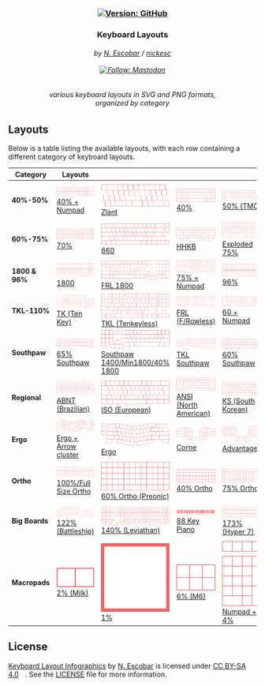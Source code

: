 <h3 align="center" >
  <!--
  github color: brightgreen
  label color: #505050
  mastodon color: #6364FF
  mozilla color: #6e008b
  box color: #F0F0F0
  -->

  <div>
    <a href="https://github.com/nickesc/keyboardLayouts"><img alt="Version: GitHub" src="https://img.shields.io/github/last-commit/nickesc/keyboardLayouts?display_timestamp=committer&style=for-the-badge&logo=github&label=Latest&labelColor=%23505050&color=brightgreen"></a>
  </div>
  <h3 align="center">
    Keyboard Layouts
  </h3>
  
  <h6 align="center">
    by <a href="https://nickesc.github.io">N. Escobar</a> / <a href="https://github.com/nickesc">nickesc</a>
    <br><br>
    <a href="https://infosec.exchange/@nickesc"><img alt="Follow: Mastodon" src="https://img.shields.io/mastodon/follow/109578095057040584?domain=infosec.exchange&style=for-the-badge&logo=mastodon&label=Follow&labelColor=%23505050&color=%236364FF"></a>
  </h6>
  <h6 align="center">
    various keyboard layouts in SVG and PNG formats,<br>organized by category
  </h6>
  <div align="center">
    
  </div>
</h3>


## Layouts

Below is a table listing the available layouts, with each row containing a different category of keyboard layouts.

Category | Layouts | &nbsp;&nbsp;&nbsp;&nbsp;&nbsp;&nbsp;&nbsp;&nbsp;&nbsp;&nbsp;&nbsp;| &nbsp;&nbsp;&nbsp;&nbsp;&nbsp;&nbsp;&nbsp;&nbsp;&nbsp;&nbsp;&nbsp; | &nbsp;&nbsp;&nbsp;&nbsp;&nbsp;&nbsp;&nbsp;&nbsp;&nbsp;&nbsp;&nbsp;| &nbsp;&nbsp;&nbsp;&nbsp;&nbsp;&nbsp;&nbsp;&nbsp;&nbsp;&nbsp;&nbsp;| &nbsp;&nbsp;&nbsp;&nbsp;&nbsp;&nbsp;&nbsp;&nbsp;&nbsp;&nbsp;&nbsp;| &nbsp;&nbsp;&nbsp;&nbsp;&nbsp;&nbsp;&nbsp;&nbsp;&nbsp;&nbsp;&nbsp;| &nbsp;&nbsp;&nbsp;&nbsp;&nbsp;&nbsp;&nbsp;&nbsp;&nbsp;&nbsp;&nbsp;|&nbsp;&nbsp;&nbsp;&nbsp;&nbsp;&nbsp;&nbsp;&nbsp;&nbsp;&nbsp;&nbsp;|
-|-|-|-|-|-|-|-|-|-|
**40%-50%** | <a href='out/SVG/40%25-50%25/40%25 + Numpad.svg'><img src='out/SVG/40%25-50%25/40%25 + Numpad.svg' alt='40% + Numpad.svg'><br>40% + Numpad</a> | <a href='out/SVG/40%25-50%25/Zlant.svg'><img src='out/SVG/40%25-50%25/Zlant.svg' alt='Zlant.svg'><br>Zlant</a> | <a href='out/SVG/40%25-50%25/40%25.svg'><img src='out/SVG/40%25-50%25/40%25.svg' alt='40%.svg'><br>40%</a> | <a href='out/SVG/40%25-50%25/50%25 (TMO).svg'><img src='out/SVG/40%25-50%25/50%25 (TMO).svg' alt='50% (TMO).svg'><br>50% (TMO)</a> | <a href='out/SVG/40%25-50%25/Exploded 45%25.svg'><img src='out/SVG/40%25-50%25/Exploded 45%25.svg' alt='Exploded 45%.svg'><br>Exploded 45%</a> | <a href='out/SVG/40%25-50%25/Mini 1800-40%25 1800-1400.svg'><img src='out/SVG/40%25-50%25/Mini 1800-40%25 1800-1400.svg' alt='Mini 1800-40% 1800-1400.svg'><br>Mini 1800/40% 1800/1400</a> | <a href='out/SVG/40%25-50%25/45%25.svg'><img src='out/SVG/40%25-50%25/45%25.svg' alt='45%.svg'><br>45%</a> | <a href='out/SVG/40%25-50%25/45%25 HHKB.svg'><img src='out/SVG/40%25-50%25/45%25 HHKB.svg' alt='45% HHKB.svg'><br>45% HHKB</a> | 
**60%-75%** | <a href='out/SVG/60%25-75%25/70%25.svg'><img src='out/SVG/60%25-75%25/70%25.svg' alt='70%.svg'><br>70%</a> | <a href='out/SVG/60%25-75%25/660.svg'><img src='out/SVG/60%25-75%25/660.svg' alt='660.svg'><br>660</a> | <a href='out/SVG/60%25-75%25/HHKB.svg'><img src='out/SVG/60%25-75%25/HHKB.svg' alt='HHKB.svg'><br>HHKB</a> | <a href='out/SVG/60%25-75%25/Exploded 75%25.svg'><img src='out/SVG/60%25-75%25/Exploded 75%25.svg' alt='Exploded 75%.svg'><br>Exploded 75%</a> | <a href='out/SVG/60%25-75%25/Exploded 65%25.svg'><img src='out/SVG/60%25-75%25/Exploded 65%25.svg' alt='Exploded 65%.svg'><br>Exploded 65%</a> | <a href='out/SVG/60%25-75%25/60%25.svg'><img src='out/SVG/60%25-75%25/60%25.svg' alt='60%.svg'><br>60%</a> | <a href='out/SVG/60%25-75%25/63-64%25-GK64.svg'><img src='out/SVG/60%25-75%25/63-64%25-GK64.svg' alt='63-64%-GK64.svg'><br>63/64%/GK64</a> | <a href='out/SVG/60%25-75%25/75%25.svg'><img src='out/SVG/60%25-75%25/75%25.svg' alt='75%.svg'><br>75%</a> | <a href='out/SVG/60%25-75%25/65%25.svg'><img src='out/SVG/60%25-75%25/65%25.svg' alt='65%.svg'><br>65%</a> | 
**1800 & 96%** | <a href='out/SVG/1800 & 96%25/1800.svg'><img src='out/SVG/1800 & 96%25/1800.svg' alt='1800.svg'><br>1800</a> | <a href='out/SVG/1800 & 96%25/FRL 1800.svg'><img src='out/SVG/1800 & 96%25/FRL 1800.svg' alt='FRL 1800.svg'><br>FRL 1800</a> | <a href='out/SVG/1800 & 96%25/75%25 + Numpad.svg'><img src='out/SVG/1800 & 96%25/75%25 + Numpad.svg' alt='75% + Numpad.svg'><br>75% + Numpad</a> | <a href='out/SVG/1800 & 96%25/96%25.svg'><img src='out/SVG/1800 & 96%25/96%25.svg' alt='96%.svg'><br>96%</a> | <a href='out/SVG/1800 & 96%25/FRL 96%25.svg'><img src='out/SVG/1800 & 96%25/FRL 96%25.svg' alt='FRL 96%.svg'><br>FRL 96%</a> | <a href='out/SVG/1800 & 96%25/Compact 1800.svg'><img src='out/SVG/1800 & 96%25/Compact 1800.svg' alt='Compact 1800.svg'><br>Compact 1800</a> | 
**TKL-110%** | <a href='out/SVG/TKL-110%25/TK (Ten Key).svg'><img src='out/SVG/TKL-110%25/TK (Ten Key).svg' alt='TK (Ten Key).svg'><br>TK (Ten Key)</a> | <a href='out/SVG/TKL-110%25/TKL (Tenkeyless).svg'><img src='out/SVG/TKL-110%25/TKL (Tenkeyless).svg' alt='TKL (Tenkeyless).svg'><br>TKL (Tenkeyless)</a> | <a href='out/SVG/TKL-110%25/FRL (F-Rowless).svg'><img src='out/SVG/TKL-110%25/FRL (F-Rowless).svg' alt='FRL (F-Rowless).svg'><br>FRL (F/Rowless)</a> | <a href='out/SVG/TKL-110%25/60  + Numpad.svg'><img src='out/SVG/TKL-110%25/60  + Numpad.svg' alt='60  + Numpad.svg'><br>60  + Numpad</a> | <a href='out/SVG/TKL-110%25/100%25.svg'><img src='out/SVG/TKL-110%25/100%25.svg' alt='100%.svg'><br>100%</a> | <a href='out/SVG/TKL-110%25/110%25.svg'><img src='out/SVG/TKL-110%25/110%25.svg' alt='110%.svg'><br>110%</a> | 
**Southpaw** | <a href='out/SVG/Southpaw/65%25 Southpaw.svg'><img src='out/SVG/Southpaw/65%25 Southpaw.svg' alt='65% Southpaw.svg'><br>65% Southpaw</a> | <a href='out/SVG/Southpaw/Southpaw 1400-Min1800-40%25 1800.svg'><img src='out/SVG/Southpaw/Southpaw 1400-Min1800-40%25 1800.svg' alt='Southpaw 1400-Min1800-40% 1800.svg'><br>Southpaw 1400/Min1800/40% 1800</a> | <a href='out/SVG/Southpaw/TKL Southpaw.svg'><img src='out/SVG/Southpaw/TKL Southpaw.svg' alt='TKL Southpaw.svg'><br>TKL Southpaw</a> | <a href='out/SVG/Southpaw/60%25 Southpaw.svg'><img src='out/SVG/Southpaw/60%25 Southpaw.svg' alt='60% Southpaw.svg'><br>60% Southpaw</a> | <a href='out/SVG/Southpaw/Full Size Southpaw.svg'><img src='out/SVG/Southpaw/Full Size Southpaw.svg' alt='Full Size Southpaw.svg'><br>Full Size Southpaw</a> | <a href='out/SVG/Southpaw/40%25 Southpaw.svg'><img src='out/SVG/Southpaw/40%25 Southpaw.svg' alt='40% Southpaw.svg'><br>40% Southpaw</a> | 
**Regional** | <a href='out/SVG/Regional/ABNT (Brazilian).svg'><img src='out/SVG/Regional/ABNT (Brazilian).svg' alt='ABNT (Brazilian).svg'><br>ABNT (Brazilian)</a> | <a href='out/SVG/Regional/ISO (European).svg'><img src='out/SVG/Regional/ISO (European).svg' alt='ISO (European).svg'><br>ISO (European)</a> | <a href='out/SVG/Regional/ANSI (North American).svg'><img src='out/SVG/Regional/ANSI (North American).svg' alt='ANSI (North American).svg'><br>ANSI (North American)</a> | <a href='out/SVG/Regional/KS (South Korean).svg'><img src='out/SVG/Regional/KS (South Korean).svg' alt='KS (South Korean).svg'><br>KS (South Korean)</a> | <a href='out/SVG/Regional/JIS (Japanese).svg'><img src='out/SVG/Regional/JIS (Japanese).svg' alt='JIS (Japanese).svg'><br>JIS (Japanese)</a> | 
**Ergo** | <a href='out/SVG/Ergo/Ergo + Arrow cluster.svg'><img src='out/SVG/Ergo/Ergo + Arrow cluster.svg' alt='Ergo + Arrow cluster.svg'><br>Ergo + Arrow cluster</a> | <a href='out/SVG/Ergo/Ergo.svg'><img src='out/SVG/Ergo/Ergo.svg' alt='Ergo.svg'><br>Ergo</a> | <a href='out/SVG/Ergo/Corne.svg'><img src='out/SVG/Ergo/Corne.svg' alt='Corne.svg'><br>Corne</a> | <a href='out/SVG/Ergo/Advantage2.svg'><img src='out/SVG/Ergo/Advantage2.svg' alt='Advantage2.svg'><br>Advantage2</a> | <a href='out/SVG/Ergo/Dactyl.svg'><img src='out/SVG/Ergo/Dactyl.svg' alt='Dactyl.svg'><br>Dactyl</a> | <a href='out/SVG/Ergo/Prime E.svg'><img src='out/SVG/Ergo/Prime E.svg' alt='Prime E.svg'><br>Prime E</a> | <a href='out/SVG/Ergo/Ergodox.svg'><img src='out/SVG/Ergo/Ergodox.svg' alt='Ergodox.svg'><br>Ergodox</a> | <a href='out/SVG/Ergo/Atreus.svg'><img src='out/SVG/Ergo/Atreus.svg' alt='Atreus.svg'><br>Atreus</a> | <a href='out/SVG/Ergo/Lily58.svg'><img src='out/SVG/Ergo/Lily58.svg' alt='Lily58.svg'><br>Lily58</a> | 
**Ortho** | <a href='out/SVG/Ortho/100%25-Full Size Ortho.svg'><img src='out/SVG/Ortho/100%25-Full Size Ortho.svg' alt='100%-Full Size Ortho.svg'><br>100%/Full Size Ortho</a> | <a href='out/SVG/Ortho/60%25 Ortho (Preonic).svg'><img src='out/SVG/Ortho/60%25 Ortho (Preonic).svg' alt='60% Ortho (Preonic).svg'><br>60% Ortho (Preonic)</a> | <a href='out/SVG/Ortho/40%25 Ortho.svg'><img src='out/SVG/Ortho/40%25 Ortho.svg' alt='40% Ortho.svg'><br>40% Ortho</a> | <a href='out/SVG/Ortho/75%25 Ortho.svg'><img src='out/SVG/Ortho/75%25 Ortho.svg' alt='75% Ortho.svg'><br>75% Ortho</a> | <a href='out/SVG/Ortho/39%25 (Collide39).svg'><img src='out/SVG/Ortho/39%25 (Collide39).svg' alt='39% (Collide39).svg'><br>39% (Collide39)</a> | 
**Big Boards** | <a href='out/SVG/Big Boards/122%25 (Battleship).svg'><img src='out/SVG/Big Boards/122%25 (Battleship).svg' alt='122% (Battleship).svg'><br>122% (Battleship)</a> | <a href='out/SVG/Big Boards/140%25 (Leviathan).svg'><img src='out/SVG/Big Boards/140%25 (Leviathan).svg' alt='140% (Leviathan).svg'><br>140% (Leviathan)</a> | <a href='out/SVG/Big Boards/88 Key Piano.svg'><img src='out/SVG/Big Boards/88 Key Piano.svg' alt='88 Key Piano.svg'><br>88 Key Piano</a> | <a href='out/SVG/Big Boards/173%25 (Hyper 7).svg'><img src='out/SVG/Big Boards/173%25 (Hyper 7).svg' alt='173% (Hyper 7).svg'><br>173% (Hyper 7)</a> | <a href='out/SVG/Big Boards/Space Cadet Keyboard.svg'><img src='out/SVG/Big Boards/Space Cadet Keyboard.svg' alt='Space Cadet Keyboard.svg'><br>Space Cadet Keyboard</a> | 
**Macropads** | <a href='out/SVG/Macropads/2%25 (Milk).svg'><img src='out/SVG/Macropads/2%25 (Milk).svg' alt='2% (Milk).svg'><br>2% (Milk)</a> | <a href='out/SVG/Macropads/1%25.svg'><img src='out/SVG/Macropads/1%25.svg' alt='1%.svg'><br>1%</a> | <a href='out/SVG/Macropads/6%25 (M6).svg'><img src='out/SVG/Macropads/6%25 (M6).svg' alt='6% (M6).svg'><br>6% (M6)</a> | <a href='out/SVG/Macropads/Numpad + 4%25.svg'><img src='out/SVG/Macropads/Numpad + 4%25.svg' alt='Numpad + 4%.svg'><br>Numpad + 4%</a> | <a href='out/SVG/Macropads/Numpad.svg'><img src='out/SVG/Macropads/Numpad.svg' alt='Numpad.svg'><br>Numpad</a> | <a href='out/SVG/Macropads/10%25 (M10).svg'><img src='out/SVG/Macropads/10%25 (M10).svg' alt='10% (M10).svg'><br>10% (M10)</a> | <a href='out/SVG/Macropads/4%25-Arrows (Paw).svg'><img src='out/SVG/Macropads/4%25-Arrows (Paw).svg' alt='4%-Arrows (Paw).svg'><br>4%/Arrows (Paw)</a> | 


## License

[Keyboard Layout Infographics](https://github.com/nickesc/KeyboardLayouts) by [N. Escobar](https://github.com/nickesc) is licensed under [CC BY-SA 4.0](https://creativecommons.org/licenses/by-sa/4.0/)
<img style="height:22px!important;margin-left:3px;vertical-align:text-bottom;" src="https://mirrors.creativecommons.org/presskit/icons/cc.svg" alt=""><img style="height:22px!important;margin-left:3px;vertical-align:text-bottom;" src="https://mirrors.creativecommons.org/presskit/icons/by.svg" alt=""><img style="height:22px!important;margin-left:3px;vertical-align:text-bottom;" src="https://mirrors.creativecommons.org/presskit/icons/sa.svg" alt=""></a>. See the <a href="/LICENSE">LICENSE</a> file for more information.</p>
